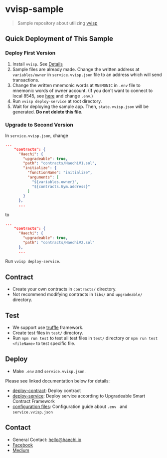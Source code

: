 # vvisp-sample

> Sample repository about utilizing [vvisp](https://github.com/HAECHI-LABS/vvisp)

## Quick Deployment of This Sample
### Deploy First Version

1. Install `vvisp`. See [Details](https://github.com/HAECHI-LABS/vvisp#usage)
1. Sample files are already made.
Change the written address at `variables/owner` in `service.vvisp.json` file to an address which will send transactions.
1. Change the written mnemonic words at `MNEMONIC` in `.env` file to mnemonic words of owner account.
(If you don't want to connect to local 8545, see [here](https://github.com/HAECHI-LABS/vvisp/blob/dev/CONFIGURATION.md#env) and change `.env`.)
1. Run `vvisp deploy-service` at root directory.
1. Wait for deploying the sample app. Then, `state.vvisp.json` will be generated. **Do not delete this file.**

### Upgrade to Second Version
In `service.vvisp.json`, change
```json
...
    "contracts": {
      "Haechi": {
        "upgradeable": true,
        "path": "contracts/HaechiV1.sol",
        "initialize": {
          "functionName": "initialize",
          "arguments": [
            "${variables.owner}",
            "${contracts.Gym.address}"
          ]
        }
      },
      ...
```
to 
```json
...
    "contracts": {
      "Haechi": {
        "upgradeable": true,
        "path": "contracts/HaechiV2.sol"
      },
      ...
```
Run `vvisp deploy-service`.

## Contract

- Create your own contracts in `contracts/` directory.
- Not recommend modifying contracts in `libs/` and `upgradeable/` directory.

## Test

- We support use [truffle](https://truffleframework.com/truffle) framework.
- Create test files in `test/` directory.
- Run `npm run test` to test all test files in `test/` directory or `npm run test <fileName>` to test specific file.

## Deploy

- Make `.env` and `service.vvisp.json`.

Please see linked documentation below for details:
- [deploy-contract](https://github.com/HAECHI-LABS/vvisp/commands/README.md#deploy-contract): Deploy contract
- [deploy-service](https://github.com/HAECHI-LABS/vvisp/commands/README.md#deploy-service): Deploy service according to Upgradeable Smart Contract Framework
- [configuration files](https://github.com/HAECHI-LABS/vvisp/CONFIGURATION.md): Configuration guide about `.env ` and `service.vvisp.json`

## Contact 

- General Contact: hello@haechi.io
- [Facebook](https://www.facebook.com/HAECHILABS/)
- [Medium](https://medium.com/haechi-labs)
